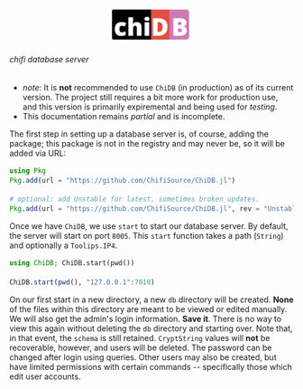<div align="center"><img width="150" src="https://github.com/ChifiSource/image_dump/blob/main/laboratory/tools/chifiDB.png?raw=true"></img></div>


###### chifi database server
- *note*: It is **not** recommended to use `ChiDB` (in production) as of its current version. The project still requires a bit more work for production use, and this version is primarily expiremental and being used for *testing*.
- This documentation remains *partial* and is incomplete.

The first step in setting up a database server is, of course, adding the package; this package is not in the registry and may never be, so it will be added via URL:
```julia
using Pkg
Pkg.add(url = "https://github.com/ChifiSource/ChiDB.jl")

# optional: add Unstable for latest, sometimes broken updates.
Pkg.add(url = "https://github.com/ChifiSource/ChiDB.jl", rev = "Unstable")
```
Once we have `ChiDB`, we use `start` to start our database server. By default, the server will start on port `8005`. This `start` function takes a path (`String`) and 
optionally a `Toolips.IP4`.
```julia
using ChiDB; ChiDB.start(pwd())

ChiDB.start(pwd(), "127.0.0.1":7010)
```
On our first start in a new directory, a new `db` directory will be created. **None** of the files within this directory are meant to be viewed or edited manually. We will also get the admin's login information. **Save it**. There is no way to view this again without deleting the `db` directory and starting over. Note that, in that event, the `schema` is still retained. `CryptString` values will **not** be recoverable, however, and users will be deleted. The password can be changed after login using queries. Other users may also be created, but have limited permissions with certain commands -- specifically those which edit user accounts.
</div>